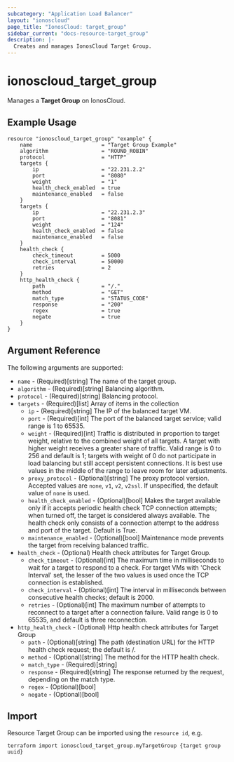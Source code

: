 ```yaml
---
subcategory: "Application Load Balancer"
layout: "ionoscloud"
page_title: "IonosCloud: target_group"
sidebar_current: "docs-resource-target_group"
description: |-
  Creates and manages IonosCloud Target Group.
---
```


# ionoscloud_target_group

Manages a **Target Group** on IonosCloud.

## Example Usage

```hcl
resource "ionoscloud_target_group" "example" {
    name                      = "Target Group Example" 
    algorithm                 = "ROUND_ROBIN"
    protocol                  = "HTTP"
    targets {
        ip                    = "22.231.2.2"
        port                  = "8080"
        weight                = "1"
        health_check_enabled  = true
        maintenance_enabled   = false
    }    
    targets {
        ip                    = "22.231.2.3"
        port                  = "8081"
        weight                = "124"
        health_check_enabled  = false
        maintenance_enabled   = false
    }
    health_check {
        check_timeout         = 5000
        check_interval        = 50000
        retries               = 2
    }
    http_health_check {
        path                  = "/."
        method                = "GET"
        match_type            = "STATUS_CODE"
        response              = "200"
        regex                 = true
        negate                = true
    }
}
```

## Argument Reference

The following arguments are supported:

- `name` - (Required)[string] The name of the target group.
- `algorithm` - (Required)[string] Balancing algorithm.
- `protocol` - (Required)[string] Balancing protocol.
- `targets` - (Required)[list] Array of items in the collection
    - `ip` - (Required)[string] The IP of the balanced target VM.
    - `port` - (Required)[int] The port of the balanced target service; valid range is 1 to 65535.
    - `weight` - (Required)[int] Traffic is distributed in proportion to target weight, relative to the combined weight of all targets. A target with higher weight receives a greater share of traffic. Valid range is 0 to 256 and default is 1; targets with weight of 0 do not participate in load balancing but still accept persistent connections. It is best use values in the middle of the range to leave room for later adjustments.
    - `proxy_protocol` - (Optional)[string] The proxy protocol version. Accepted values are `none`, `v1`, `v2`, `v2ssl`. If unspecified, the default value of `none` is used.
    - `health_check_enabled` - (Optional)[bool] Makes the target available only if it accepts periodic health check TCP connection attempts; when turned off, the target is considered always available. The health check only consists of a connection attempt to the address and port of the target. Default is True.
    - `maintenance_enabled` - (Optional)[bool] Maintenance mode prevents the target from receiving balanced traffic.
- `health_check` - (Optional) Health check attributes for Target Group.
    - `check_timeout` - (Optional)[int] The maximum time in milliseconds to wait for a target to respond to a check. For target VMs with 'Check Interval' set, the lesser of the two  values is used once the TCP connection is established.
    - `check_interval` - (Optional)[int] The interval in milliseconds between consecutive health checks; default is 2000.
    - `retries` - (Optional)[int] The maximum number of attempts to reconnect to a target after a connection failure. Valid range is 0 to 65535, and default is three reconnection.
- `http_health_check` - (Optional) Http health check attributes for Target Group
    - `path` - (Optional)[string] The path (destination URL) for the HTTP health check request; the default is /.
    - `method` - (Optional)[string] The method for the HTTP health check.
    - `match_type` - (Required)[string] 
    - `response` - (Required)[string] The response returned by the request, depending on the match type.
    - `regex` - (Optional)[bool] 
    - `negate` - (Optional)[bool] 

## Import

Resource Target Group can be imported using the `resource id`, e.g.

```shell
terraform import ionoscloud_target_group.myTargetGroup {target group uuid}
```